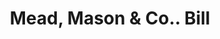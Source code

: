 ---
doi: 10.7916/D8C267MC
date_other: '1884'
date_other_textual: '1884'
form: printed ephemera
genre:
- Invoices
name:
- Mead, Mason & Co.
object_in_context_url: https://biggert.cul.columbia.edu/items/view/ave_biggert_01635
subject_hierarchical_geographic:
- Lebanon, New Hampshire, United States
subject_name:
- Mead, Mason & Co.
title: Mead, Mason & Co.. Bill
sort_title: Mead, Mason & Co.. Bill
call_number: ave_biggert_01635
coordinates:
- 43.64222222222222,-72.25166666666667
pid: ave_biggert_01635
identifiers: ave_biggert_01635
thumbnail: https://derivativo-1.library.columbia.edu/iiif/2/ldpd:490751/full/!256,256/0/native.jpg
permalink: "/biggert/ave_biggert_01635/"
layout: iiif-image-page
---